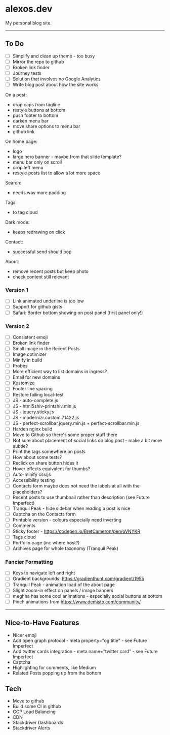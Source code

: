 # alexos.dev

My personal blog site.

---

## To Do

- [ ] Simplify and clean up theme - too busy
- [ ] Mirror the repo to github
- [ ] Broken link finder
- [ ] Journey tests
- [ ] Solution that involves no Google Analytics
- [ ] Write blog post about how the site works

On a post:
- drop caps from tagline
- restyle buttons at bottom
- push footer to bottom
- darken menu bar
- move share options to menu bar
- github link

On home page:
- logo
- large hero banner - maybe from that slide template?
- menu bar only on scroll
- drop left menu
- restyle posts list to allow a lot more space

Search:
- needs way more padding

Tags:
- to tag cloud

Dark mode:
- keeps redrawing on click

Contact:
- successful send should pop

About:
- remove recent posts but keep photo
- check content still relevant

### Version 1

- [ ] Link animated underline is too low
- [ ] Support for github gists
- [ ] Safari: Border bottom showing on post panel (first panel only!)

### Version 2

- [ ] Consistent emoji
- [ ] Broken link finder
- [ ] Small image in the Recent Posts
- [ ] Image optimizer
- [ ] Minify in build
- [ ] Probes
- [ ] More efficient way to list domains in ingress?
- [ ] Email for new domains
- [ ] Kustomize
- [ ] Footer line spacing
- [ ] Restore failing local-test
- [ ] JS - auto-complete.js
- [ ] JS - html5shiv-printshiv.min.js
- [ ] JS - jquery.sticky.js
- [ ] JS - modernizr.custom.71422.js
- [ ] JS - perfect-scrollbar.jquery.min.js + perfect-scrollbar.min.js
- [ ] Harden nginx build
- [ ] Move to Github so there's some proper stuff there
- [ ] Not sure about placement of social links on blog post - make a bit more subtle?
- [ ] Print the tags somewhere on posts
- [ ] How about some tests?
- [ ] Reclick on share button hides it
- [ ] Hover effects equivalent for thumbs?
- [ ] Auto-minify css/js
- [ ] Accessibility testing
- [ ] Contacts form maybe does not need the labels at all with the placeholders?
- [ ] Recent posts to use thumbnail rather than description (see Future Imperfect)
- [ ] Tranquil Peak - hide sidebar when reading a post is nice
- [ ] Captcha on the Contacts form
- [ ] Printable version - colours especially need inverting
- [ ] Comments
- [ ] Sticky footer - https://codepen.io/BretCameron/pen/oVNYKR
- [ ] Tags cloud
- [ ] Portfolio page (inc where host?)
- [ ] Archives page for whole taxonomy (Tranquil Peak)

### Fancier Formatting

- [ ] Keys to navigate left and right
- [ ] Gradient backgrounds: https://gradienthunt.com/gradient/1955
- [ ] Tranquil Peak - animation load of the about page
- [ ] Slight zoom-in effect on panels / image banners
- [ ] meghna has some cool animations - especially social buttons at bottom
- [ ] Pinch animations from https://www.demisto.com/community/

---

## Nice-to-Have Features

- Nicer emoji
- Add open graph protocol - meta property="og:title" - see Future Imperfect
- Add twitter cards integration - meta name="twitter:card" - see Future Imperfect
- Captcha
- Highlighting for comments, like Medium
- Related Posts popping up from the bottom

## Tech

- Move to github
- Build some CI in github
- GCP Load Balancing
- CDN
- Stackdriver Dashboards
- Stackdriver Alerts
